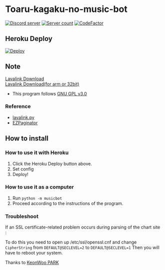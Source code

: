 # Toaru-kagaku-no-music-bot

<a href="https://discord.gg/etzmFDGFVg"><img src="https://img.shields.io/discord/803935936219578368?color=7289da&logo=discord&logoColor=white" alt="Discord server" /></a>
<a href="https://discord.com/oauth2/authorize?client_id=714140461840728144&permissions=3165184&scope=bot"><img src="https://koreanbots.dev/api/widget/bots/servers/714140461840728144.svg" alt="Server count" /></a>
<a href="https://www.codefactor.io/repository/github/ajb3296/toaru-kagaku-no-music-bot"><img src="https://www.codefactor.io/repository/github/ajb3296/toaru-kagaku-no-music-bot/badge" alt="CodeFactor" /></a>

## Heroku Deploy

[![Deploy](https://www.herokucdn.com/deploy/button.svg)](https://heroku.com/deploy?template=https://github.com/ajb3296/Toaru-kagaku-no-music-bot/tree/main)

## Note

[Lavalink Download](https://github.com/freyacodes/Lavalink/releases)<br>
[Lavalink Download(for arm or 32bit)](https://github.com/Cog-Creators/Lavalink-Jars/releases)

* This program follows [GNU GPL v3.0](https://www.gnu.org/licenses/gpl-3.0.html)

### Reference

* [lavalink.py](https://github.com/Devoxin/Lavalink.py)
* [EZPaginator](https://github.com/khk4912/EZPaginator)

## How to install

### How to use it with Heroku

1. Click the Heroku Deploy button above.
2. Set config
3. Deploy!

### How to use it as a computer

1. Run `python -m musicbot`
2. Proceed according to the instructions of the program.

### Troubleshoot

If an SSL certificate-related problem occurs during parsing of the chart site :<br>

To do this you need to open up /etc/ssl/openssl.cnf and change `CipherString` from `DEFAULT@SECLEVEL=2` to `DEFAULT@SECLEVEL=1` Then you will have to reboot your system.<br>

Thanks to [KeonWoo PARK](https://github.com/parkkw472)